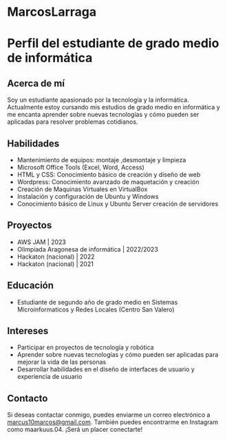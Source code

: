 # MarcosLarraga
# Perfil del estudiante de grado medio de informática

## Acerca de mí
Soy un estudiante apasionado por la tecnología y la informática. Actualmente estoy cursando mis estudios de grado medio en informática y me encanta aprender sobre nuevas tecnologías y cómo pueden ser aplicadas para resolver problemas cotidianos.

## Habilidades
- Mantenimiento de equipos: montaje ,desmontaje y limpieza
- Microsoft Office Tools (Excel, Word, Access)
- HTML y CSS: Conocimiento básico de creación y diseño de web
- Wordpress: Conocimiento avanzado de maquetación y creación
- Creación de Maquinas Virtuales en VirtualBox
- Instalación y configuración de Ubuntu y Windows
- Conocimiento básico de Linux y Ubuntu Server creación de servidores 

## Proyectos
- AWS JAM | 2023
- Olimpiada Aragonesa de informática | 2022/2023
- Hackaton (nacional) | 2022
- Hackaton (nacional) | 2021

## Educación
- Estudiante de segundo año de grado medio en Sistemas Microinformaticos y Redes Locales (Centro San Valero)

## Intereses
- Participar en proyectos de tecnología y robótica
- Aprender sobre nuevas tecnologías y cómo pueden ser aplicadas para mejorar la vida de las personas
- Desarrollar habilidades en el diseño de interfaces de usuario y experiencia de usuario

## Contacto
Si deseas contactar conmigo, puedes enviarme un correo electrónico a marcus10marcos@gmail.com. También puedes encontrarme en Instagram como maarkuus.04. 
¡Será un placer conectarte!
